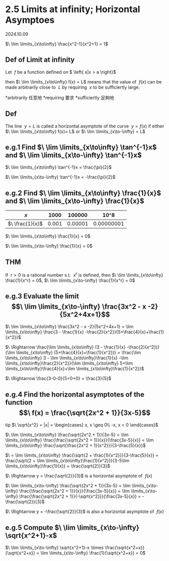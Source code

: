 # 2.5 Limits at infinity; Horizontal Asymptoes

2024.10.09

$\ \lim \limits_{x\to\infty} \frac{x^2-1}{x^2+1} = 1$

## Def of Limit at infinity

Let $\ f$ be a function defined on $ \left\{ x|x > a \right\}$

then $\ \lim \limits_{x\to\infty} f(x) = L$ means that the value of $\ f(x)$ can be made arbitrarily close to $\ L$ by requiring $\ x$ to be sufficiertly large.

*arbitrarily 任意地 *requiring 要求 *sufficiertly 足夠地

## Def

The line $\ y = L$ is called a horizontal asymptote of the curve $\ y=f(x)$ if either $\ \lim \limits_{x\to\infty} f(x)= L$ or $\ \lim \limits_{x\to-\infty} = L$

## e.g.1 Find $\ \lim \limits_{x\to\infty} \tan^{-1}x$ and $\ \lim \limits_{x\to-\infty} \tan^{-1}x$

$\ \lim \limits_{x\to\infty} \tan^{-1}x = \frac{\pi}{2}$

$\ \lim \limits_{x\to-\infty} \tan^{-1}x = -\frac{\pi}{2}$

## e.g.2 Find $\ \lim \limits_{x\to\infty} \frac{1}{x}$ and $\ \lim \limits_{x\to-\infty} \frac{1}{x}$

|$\ x$|1000|100000|10^8|
|-|-|-|-|
|$\ \frac{1}{x}$|0.001|0.00001|0.00000001|

$\ \lim \limits_{x\to\infty} \frac{1}{x} = 0$

$\ \lim \limits_{x\to-\infty} \frac{1}{x} = 0$

## THM

If $\ r > 0$ is a rational number s.t. $\ x^r$ is defined, then 
$\ \lim \limits_{x\to\infty} \frac{1}{x^r} = 0$, $\ \lim \limits_{x\to-\infty} \frac{1}{x^r} = 0$

## e.g.3 Evaluate the limit $$\ \lim \limits_{x\to-\infty} \frac{3x^2 - x -2}{5x^2+4x+1}$$

$\ \lim \limits_{x\to\infty} \frac{3x^2 - x -2}{5x^2+4x+1} = \lim \limits_{x\to\infty} \frac{3 - \frac{1}{x} -\frac{2}{x^2}}{5+\frac{4}{x}+\frac{1}{x^2}}$

$\ \Rightarrow \frac{\lim \limits_{x\to\infty} (3 - \frac{1}{x} -\frac{2}{x^2})}{\lim \limits_{x\to\infty} (5+\frac{4}{x}+\frac{1}{x^2})} = \frac{\lim \limits_{x\to\infty} 3 - \lim \limits_{x\to\infty}\frac{1}{x} -\lim \limits_{x\to\infty}\frac{2}{x^2}}{\lim \limits_{x\to\infty} 5+\lim \limits_{x\to\infty}\frac{4}{x}+\lim \limits_{x\to\infty}\frac{1}{x^2}}$

$\ \Rightarrow \frac{3-0-0}{5+0+0} = \frac{3}{5}$

## e.g.4 Find the horizontal asymptotes of the function $$\ f(x) = \frac{\sqrt{2x^2 + 1}}{3x-5}$$

tip $\ \sqrt{x^2} = |x| = \begin{cases}
    x, x \geq 0\\
    -x, x < 0
\end{cases}$

$\ \lim \limits_{x\to\infty} \frac{\sqrt{2x^2 + 1}}{3x-5} = \lim \limits_{x\to\infty} \frac{\frac{\sqrt{2x^2 + 1}}{x}}{\frac{3x-5}{x}} = \lim \limits_{x\to\infty} \frac{\sqrt{\frac{2x^2 + 1}{x^2}}}{3-\frac{5}{x}}$

$\ = \lim \limits_{x\to\infty} \frac{\sqrt{2 + \frac{1}{x^2}}}{3-\frac{5}{x}} = \frac{\sqrt{2 + \lim \limits_{x\to\infty}\frac{1}{x^2}}}{3-5\lim \limits_{x\to\infty}\frac{1}{x}} = \frac{\sqrt{2}}{3}$

$\ \Rightarrow y = \frac{\sqrt{2}}{3}$ is a horizontal asymptote of $\ f(x)$

$\ \lim \limits_{x\to-\infty} \frac{\sqrt{2x^2 + 1}}{3x-5} = \lim \limits_{x\to-\infty} \frac{\frac{\sqrt{2x^2 + 1}}{x}}{\frac{3x-5}{x}} = \lim \limits_{x\to-\infty} \frac{\frac{\sqrt{2x^2 + 1}}{-\sqrt{x^2}}}{\frac{3x-5}{x}} = -\frac{\sqrt{2}}{3}$

$\ \Rightarrow y = -\frac{\sqrt{2}}{3}$ is also a horizontal asymptote of $\ f(x)$

## e.g.5 Compute $\ \lim \limits_{x\to-\infty} \sqrt{x^2+1}-x$

$\ \lim \limits_{x\to-\infty} \sqrt{x^2+1}-x \times \frac{\sqrt{x^2+x}}{\sqrt{x^2+x}} = \lim \limits_{x\to-\infty} \frac{1}{\sqrt{x^2+x}} = 0$